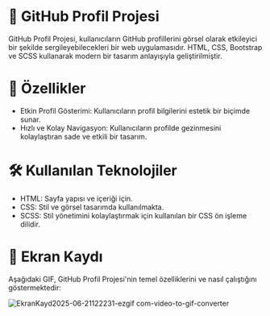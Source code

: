 # 👤 GitHub Profil Projesi

GitHub Profil Projesi, kullanıcıların GitHub profillerini görsel olarak etkileyici bir şekilde sergileyebilecekleri bir web uygulamasıdır. HTML, CSS, Bootstrap ve SCSS kullanarak modern bir tasarım anlayışıyla geliştirilmiştir.

# 🚀 Özellikler

- Etkin Profil Gösterimi: Kullanıcıların profil bilgilerini estetik bir biçimde sunar.
- Hızlı ve Kolay Navigasyon: Kullanıcıların profilde gezinmesini kolaylaştıran sade ve etkili bir tasarım.

# 🛠️ Kullanılan Teknolojiler

- HTML: Sayfa yapısı ve içeriği için.
- CSS: Stil ve görsel tasarımda kullanılmakta.
- SCSS: Stil yönetimini kolaylaştırmak için kullanılan bir CSS ön işleme dilidir.

# 🎥 Ekran Kaydı

Aşağıdaki GIF, GitHub Profil Projesi'nin temel özelliklerini ve nasıl çalıştığını göstermektedir:

![EkranKayd2025-06-21122231-ezgif com-video-to-gif-converter](https://github.com/user-attachments/assets/07fab273-2883-4300-95f7-9506a81399c8)
